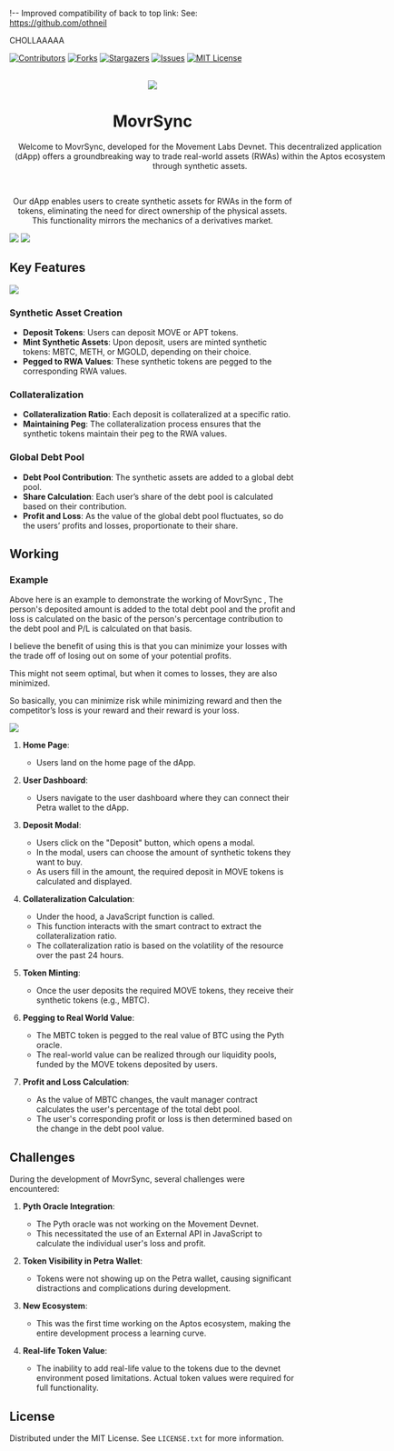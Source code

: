 !-- Improved compatibility of back to top link: See: https://github.com/othneil

CHOLLAAAAA





<a name="readme-top"></a>
<!--
*** Thanks for checking out the Best-README-Template. If you have a suggestion
*** that would make this better, please fork the repo and create a pull request
*** or simply open an issue with the tag "enhancement".
*** Don't forget to give the project a star!
*** Thanks again! Now go create something AMAZING! :D
-->



<!-- PROJECT SHIELDS -->
<!--
*** I'm using markdown "reference style" links for readability.
*** Reference links are enclosed in brackets [ ] instead of parentheses ( ).
*** See the bottom of this document for the declaration of the reference variables
*** for contributors-url, forks-url, etc. This is an optional, concise syntax you may use.
*** https://www.markdownguide.org/basic-syntax/#reference-style-links
-->
[![Contributors][contributors-shield]][contributors-url]
[![Forks][forks-shield]][forks-url]
[![Stargazers][stars-shield]][stars-url]
[![Issues][issues-shield]][issues-url]
[![MIT License][license-shield]][license-url]



<a name="readme-top"></a>



<!-- PROJECT LOGO -->
<br />
<div align="center">
  <a href="https://github.com/Sahilgill24/MovrSync">
    <img src="/ui/src/assets/4.png">
  </a>

<h1 align="center">MovrSync</h3>

  <p align="center" style="width:76ch;">
  Welcome to MovrSync, developed for the Movement Labs Devnet. This decentralized application (dApp) offers a groundbreaking way to trade real-world assets (RWAs) within the Aptos ecosystem through synthetic assets.


</div>


<br/>


<p align="center">Our dApp enables users to create synthetic assets for RWAs in the form of tokens, eliminating the need for direct ownership of the physical assets. This functionality mirrors the mechanics of a derivatives market.</p>


<img src="/ui/src/assets/5.png">
<img src="ui/src/assets/6.png">


## Key Features

<img src="/ui/src/assets/2.png">

### Synthetic Asset Creation

- **Deposit Tokens**: Users can deposit MOVE or APT tokens.
- **Mint Synthetic Assets**: Upon deposit, users are minted synthetic tokens: MBTC, METH, or MGOLD, depending on their choice.
- **Pegged to RWA Values**: These synthetic tokens are pegged to the corresponding RWA values.

### Collateralization

- **Collateralization Ratio**: Each deposit is collateralized at a specific ratio.
- **Maintaining Peg**: The collateralization process ensures that the synthetic tokens maintain their peg to the RWA values.

### Global Debt Pool

- **Debt Pool Contribution**: The synthetic assets are added to a global debt pool.
- **Share Calculation**: Each user’s share of the debt pool is calculated based on their contribution.
- **Profit and Loss**: As the value of the global debt pool fluctuates, so do the users’ profits and losses, proportionate to their share.

<!-- ## Benefits

- **Access to RWAs**: Users gain exposure to real-world assets without the complexities of direct ownership.
- **Leverage**: Users can leverage their MOVE or APT tokens to gain synthetic exposure to BTC, ETH, and Gold.
- **Decentralization**: The entire process is managed on the blockchain, ensuring transparency and security. -->


## Working 



<h3>Example</h3>

Above here is an example to demonstrate the working of MovrSync , The person's deposited amount is added to the total debt pool and the profit and loss
is calculated on the basic of the person's percentage contribution to the debt pool and P/L is calculated on that basis.

I believe the benefit of using this is that you can minimize your losses with the trade off of losing out on some of your potential profits.
  
This might not seem optimal, but when it comes to losses, they are also minimized.  

So basically, you can minimize risk while minimizing reward and then the competitor’s loss is your reward and their reward is your loss.

<img src="ui/src/assets/3.png">


1. **Home Page**:
   - Users land on the home page of the dApp.

2. **User Dashboard**:
   - Users navigate to the user dashboard where they can connect their Petra wallet to the dApp.

3. **Deposit Modal**:
   - Users click on the "Deposit" button, which opens a modal.
   - In the modal, users can choose the amount of synthetic tokens they want to buy.
   - As users fill in the amount, the required deposit in MOVE tokens is calculated and displayed.

4. **Collateralization Calculation**:
   - Under the hood, a JavaScript function is called.
   - This function interacts with the smart contract to extract the collateralization ratio.
   - The collateralization ratio is based on the volatility of the resource over the past 24 hours.

5. **Token Minting**:
   - Once the user deposits the required MOVE tokens, they receive their synthetic tokens (e.g., MBTC).

6. **Pegging to Real World Value**:
   - The MBTC token is pegged to the real value of BTC using the Pyth oracle.
   - The real-world value can be realized through our liquidity pools, funded by the MOVE tokens deposited by users.

7. **Profit and Loss Calculation**:
   - As the value of MBTC changes, the vault manager contract calculates the user's percentage of the total debt pool.
   - The user's corresponding profit or loss is then determined based on the change in the debt pool value.


## Challenges

During the development of MovrSync, several challenges were encountered:

1. **Pyth Oracle Integration**:
   - The Pyth oracle was not working on the Movement Devnet.
   - This necessitated the use of an External API in JavaScript to calculate the individual user's loss and profit.

2. **Token Visibility in Petra Wallet**:
   - Tokens were not showing up on the Petra wallet, causing significant distractions and complications during development.

3. **New Ecosystem**:
   - This was the first time working on the Aptos ecosystem, making the entire development process a learning curve.

4. **Real-life Token Value**:
   - The inability to add real-life value to the tokens due to the devnet environment posed limitations. Actual token values were required for full functionality.



<!-- LICENSE -->

## License

Distributed under the MIT License. See `LICENSE.txt` for more information.


<!-- MARKDOWN LINKS & IMAGES -->
<!-- https://www.markdownguide.org/basic-syntax/#reference-style-links -->

[contributors-shield]: https://img.shields.io/github/contributors/Sahilgill24/MovrSync.svg?style=for-the-badge
[contributors-url]: https://github.com/Sahilgill24/MovrSync/graphs/contributors
[forks-shield]: https://img.shields.io/github/forks/Sahilgill24/MovrSync.svg?style=for-the-badge
[forks-url]: https://github.com/Sahilgill24/MovrSync/network/members
[stars-shield]: https://img.shields.io/github/stars/Sahilgill24/MovrSync.svg?style=for-the-badge
[stars-url]: https://github.com/Sahilgill24/MovrSync/stargazers
[issues-shield]: https://img.shields.io/github/issues/Sahilgill24/MovrSync.svg?style=for-the-badge
[issues-url]: https://github.com/Sahilgill24/MovrSync/issues
[license-shield]: https://img.shields.io/github/license/Sahilgill24/MovrSync.svg?style=for-the-badge
[license-url]: https://github.com/Sahilgill24/MovrSync/blob/master/LICENSE.txt
[linkedin-shield]: https://img.shields.io/badge/-LinkedIn-black.svg?style=for-the-badge&logo=linkedin&colorB=555
[linkedin-url]: https://linkedin.com/in/linkedin_username
[product-screenshot]: images/image.png
[frost-screenshot]: images/frost.png
[architecture]: images/architecture.png
[Next.js]: https://img.shields.io/badge/next.js-000000?style=for-the-badge&logo=nextdotjs&logoColor=white
[Next-url]: https://nextjs.org/
[React.js]: https://img.shields.io/badge/React-20232A?style=for-the-badge&logo=react&logoColor=61DAFB
[React-url]: https://reactjs.org/
[Vue.js]: https://img.shields.io/badge/Vue.js-35495E?style=for-the-badge&logo=vuedotjs&logoColor=4FC08D
[Vue-url]: https://vuejs.org/
[Angular.io]: https://img.shields.io/badge/Angular-DD0031?style=for-the-badge&logo=angular&logoColor=white
[Angular-url]: https://angular.io/
[Svelte.dev]: https://img.shields.io/badge/Svelte-4A4A55?style=for-the-badge&logo=svelte&logoColor=FF3E00
[Svelte-url]: https://svelte.dev/
[Laravel.com]: https://img.shields.io/badge/Laravel-FF2D20?style=for-the-badge&logo=laravel&logoColor=white
[Laravel-url]: https://laravel.com
[Bootstrap.com]: https://img.shields.io/badge/Bootstrap-563D7C?style=for-the-badge&logo=bootstrap&logoColor=white
[Bootstrap-url]: https://getbootstrap.com
[JQuery.com]: https://img.shields.io/badge/jQuery-0769AD?style=for-the-badge&logo=jquery&logoColor=white
[JQuery-url]: https://jquery.com
